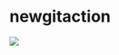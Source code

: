 # newgitaction

![](https://github.com/andrewBaku/newgitaction/actions/workflows/mywf.yml/badge.svg)

